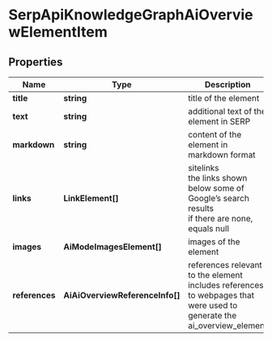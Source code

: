 # SerpApiKnowledgeGraphAiOverviewElementItem

## Properties

| Name | Type | Description | Notes |
|------------ | ------------- | ------------- | -------------|
**title** | **string** | title of the element |[optional]|
**text** | **string** | additional text of the element in SERP |[optional]|
**markdown** | **string** | content of the element in markdown format |[optional]|
**links** | **LinkElement[]** | sitelinks<br>the links shown below some of Google’s search results<br>if there are none, equals null |[optional]|
**images** | **AiModeImagesElement[]** | images of the element |[optional]|
**references** | **AiAiOverviewReferenceInfo[]** | references relevant to the element<br>includes references to webpages that were used to generate the ai_overview_element |[optional]|